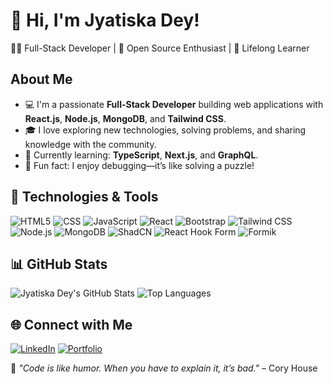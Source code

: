 # 👋 Hi, I'm Jyatiska Dey!
👨‍💻 Full-Stack Developer | 🚀 Open Source Enthusiast | 🌟 Lifelong Learner

## About Me
- 💻 I'm a passionate **Full-Stack Developer** building web applications with **React.js**, **Node.js**, **MongoDB**, and **Tailwind CSS**.
- 🎓 I love exploring new technologies, solving problems, and sharing knowledge with the community.
- 🌱 Currently learning: **TypeScript**, **Next.js**, and **GraphQL**.
- 🚀 Fun fact: I enjoy debugging—it’s like solving a puzzle!

## 🔧 Technologies & Tools
![HTML5](https://img.shields.io/badge/-HTML5-E34F26?logo=html5&logoColor=white&style=flat)
![CSS](https://img.shields.io/badge/-CSS-1572B6?logo=css3&logoColor=white&style=flat)
![JavaScript](https://img.shields.io/badge/-JavaScript-F7DF1E?logo=javascript&logoColor=black&style=flat)
![React](https://img.shields.io/badge/-React-61DAFB?logo=react&logoColor=white&style=flat)
![Bootstrap](https://img.shields.io/badge/-Bootstrap-563D7C?logo=bootstrap&logoColor=white&style=flat)
![Tailwind CSS](https://img.shields.io/badge/-Tailwind%20CSS-38B2AC?logo=tailwindcss&logoColor=white&style=flat)
![Node.js](https://img.shields.io/badge/-Node.js-339933?logo=node.js&logoColor=white&style=flat)
![MongoDB](https://img.shields.io/badge/-MongoDB-47A248?logo=mongodb&logoColor=white&style=flat)
![ShadCN](https://img.shields.io/badge/-ShadCN-9B5DE5?logo=react&logoColor=white&style=flat)
![React Hook Form](https://img.shields.io/badge/-React%20Hook%20Form-00B4B2?logo=react&logoColor=white&style=flat)
![Formik](https://img.shields.io/badge/-Formik-61DAFB?logo=react&logoColor=white&style=flat)


## 📊 GitHub Stats
![Jyatiska Dey's GitHub Stats](https://github-readme-stats.vercel.app/api?username=jyatiskadey&show_icons=true&theme=radical)
![Top Languages](https://github-readme-stats.vercel.app/api/top-langs/?username=jyatiskadey&layout=compact&theme=radical)

## 🌐 Connect with Me
[![LinkedIn](https://img.shields.io/badge/-LinkedIn-0077B5?logo=linkedin&logoColor=white&style=flat)](https://www.linkedin.com/in/jyatiskadey/)
[![Portfolio](https://img.shields.io/badge/-Portfolio-24292E?logo=githubpages&logoColor=white&style=flat)](https://myportfolio.ranchiitsolutions.in)

🌟 _"Code is like humor. When you have to explain it, it’s bad."_ – Cory House
